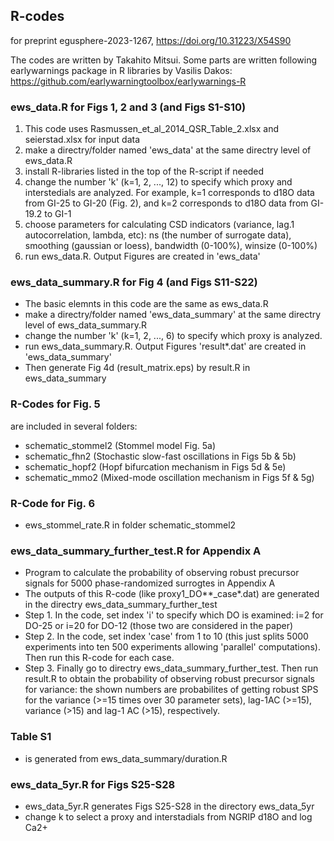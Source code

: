 ## R-codes
for preprint egusphere-2023-1267, https://doi.org/10.31223/X54S90

The codes are written by Takahito Mitsui. Some parts are written following earlywarnings package in R libraries by Vasilis Dakos: https://github.com/earlywarningtoolbox/earlywarnings-R 

### ews_data.R  for Figs 1, 2 and 3 (and Figs S1-S10)
1. This code uses Rasmussen_et_al_2014_QSR_Table_2.xlsx and seierstad.xlsx for input data
2. make a directry/folder named 'ews_data' at the same directry level of ews_data.R
3. install R-libraries listed in the top of the R-script if needed   
4. change the number 'k' (k=1, 2, ..., 12) to specify which proxy and interstedials are analyzed. For example, k=1 corresponds to d18O data from GI-25 to GI-20 (Fig. 2), and k=2 corresponds to d18O data from GI-19.2 to GI-1
5. choose parameters for calculating CSD indicators (variance, lag.1 autocorrelation, lambda, etc): ns (the number of surrogate data), smoothing (gaussian or loess), bandwidth (0-100%), winsize (0-100%)     
6. run ews_data.R. Output Figures are created in 'ews_data'

### ews_data_summary.R  for Fig 4 (and Figs S11-S22)
- The basic elemnts in this code are the same as ews_data.R
- make a directry/folder named 'ews_data_summary' at the same directry level of ews_data_summary.R
- change the number 'k' (k=1, 2, ..., 6) to specify which proxy is analyzed.
- run ews_data_summary.R. Output Figures 'result*.dat' are created in 'ews_data_summary'
- Then generate Fig 4d (result_matrix.eps) by result.R in ews_data_summary
  
### R-Codes for Fig. 5 
are included in several folders:
- schematic_stommel2 (Stommel model Fig. 5a)
- schematic_fhn2  (Stochastic slow-fast oscillations in Figs 5b & 5b)
- schematic_hopf2 (Hopf bifurcation mechanism in Figs 5d & 5e)
- schematic_mmo2  (Mixed-mode oscillation mechanism in Figs 5f & 5g)

### R-Code for Fig. 6 
- ews_stommel_rate.R in folder schematic_stommel2 

### ews_data_summary_further_test.R for Appendix A 
- Program to calculate the probability of observing robust precursor signals for 5000 phase-randomized surrogtes in Appendix A
- The outputs of this R-code (like proxy1_DO**_case*.dat) are generated in the directry ews_data_summary_further_test 
- Step 1. In the code, set index 'i' to specify which DO is examined: i=2 for DO-25 or i=20 for DO-12 (those two are considered in the paper)  
- Step 2. In the code, set index 'case' from 1 to 10 (this just splits 5000 experiments into ten 500 experiments allowing 'parallel' computations). Then run this R-code for each case.
- Step 3. Finally go to directry ews_data_summary_further_test. Then run result.R to obtain the probability of observing robust precursor signals for variance: the shown numbers are probabilites of getting robust SPS for the variance (>=15 times over 30 parameter sets), lag-1AC (>=15), variance (>15) and lag-1 AC (>15), respectively.


### Table S1
- is generated from ews_data_summary/duration.R

### ews_data_5yr.R for Figs S25-S28
- ews_data_5yr.R generates Figs S25-S28 in the directory ews_data_5yr
- change k to select a proxy and interstadials from NGRIP d18O and log Ca2+ 
